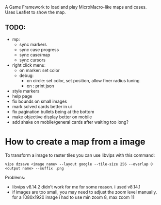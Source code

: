 A Game Framework to load and play MicroMacro-like maps and cases.
Uses Leaflet to show the map.

## TODO:
- mp:
    - sync markers
    - sync case progress
    - sync case/map
    - sync cursors
- right click menu:
    - on marker: set color
    - debug:
        - on circle: set color, set position, allow finer radius tuning
        - on : print json
- style markers
- help page
- fix bounds on small images
- mark solved cards better in ui
- fix pagination bullets being at the bottom
- make objective display better on mobile
- add shake on mobile/general cards after waiting too long?

# How to create a map from a image
To transform a image to raster tiles you can use libvips with this command:

`vips dzsave <image name> --layout google --tile-size 256 --overlap 0 <output name> --suffix .png`


Problems:
- libvips v8.14.2 didn't work for me for some reason. i used v8.14.1
- if images are too small, you may need to adjust the zoom level manually. for a 1080x1920 image i had to use min zoom 8, max zoom 11